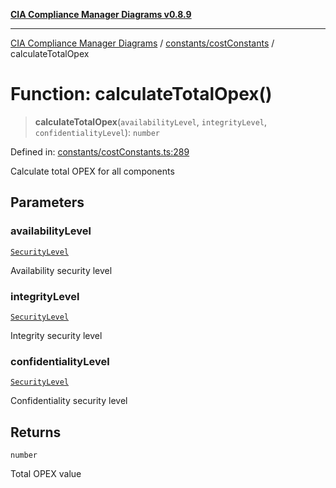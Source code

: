 [**CIA Compliance Manager Diagrams v0.8.9**](../../../README.md)

***

[CIA Compliance Manager Diagrams](../../../modules.md) / [constants/costConstants](../README.md) / calculateTotalOpex

# Function: calculateTotalOpex()

> **calculateTotalOpex**(`availabilityLevel`, `integrityLevel`, `confidentialityLevel`): `number`

Defined in: [constants/costConstants.ts:289](https://github.com/Hack23/cia-compliance-manager/blob/e1ae27dd41c4ccea8a13cdec993022242a97dce3/src/constants/costConstants.ts#L289)

Calculate total OPEX for all components

## Parameters

### availabilityLevel

[`SecurityLevel`](../../../types/cia/type-aliases/SecurityLevel.md)

Availability security level

### integrityLevel

[`SecurityLevel`](../../../types/cia/type-aliases/SecurityLevel.md)

Integrity security level

### confidentialityLevel

[`SecurityLevel`](../../../types/cia/type-aliases/SecurityLevel.md)

Confidentiality security level

## Returns

`number`

Total OPEX value

